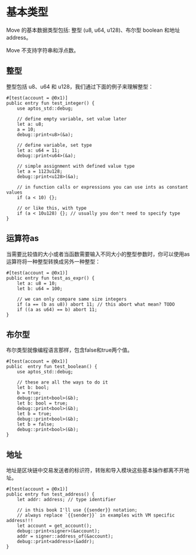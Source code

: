 # 基本类型

Move 的基本数据类型包括: 整型 (u8, u64, u128)、布尔型 boolean 和地址 address。

Move 不支持字符串和浮点数。

## 整型

整型包括 u8、u64 和 u128，我们通过下面的例子来理解整型：

```mvoe 
#[test(account = @0x1)]
public entry fun test_integer() {
    use aptos_std::debug;

    // define empty variable, set value later
    let a: u8;
    a = 10;
    debug::print<u8>(&a);

    // define variable, set type
    let a: u64 = 11;
    debug::print<u64>(&a);

    // simple assignment with defined value type
    let a = 1123u128;
    debug::print<u128>(&a);

    // in function calls or expressions you can use ints as constant values
    if (a < 10) {};

    // or like this, with type
    if (a < 10u128) {}; // usually you don't need to specify type
}
```

## 运算符as

当需要比较值的大小或者当函数需要输入不同大小的整型参数时，你可以使用as运算符将一种整型转换成另外一种整型：

```move 
#[test(account = @0x1)]
public entry fun test_as_expr() {
    let a: u8 = 10;
    let b: u64 = 100;

    // we can only compare same size integers
    if (a == (b as u8)) abort 11; // this abort what mean? TODO
    if ((a as u64) == b) abort 11;
}
```
## 布尔型

布尔类型就像编程语言那样，包含false和true两个值。

```move 
#[test(account = @0x1)]
public  entry fun test_boolean() {
    use aptos_std::debug;

    // these are all the ways to do it
    let b: bool;
    b = true;
    debug::print<bool>(&b);
    let b: bool = true;
    debug::print<bool>(&b);
    let b = true;
    debug::print<bool>(&b);
    let b = false;
    debug::print<bool>(&b);
}
```

## 地址

地址是区块链中交易发送者的标识符，转账和导入模块这些基本操作都离不开地址。

```mvoe 
#[test(account = @0x1)]
public entry fun test_address() {
    let addr: address; // type identifier

    // in this book I'll use {{sender}} notation;
    // always replace `{{sender}}` in examples with VM specific address!!!
    let account = get_account();
    debug::print<signer>(&account);
    addr = signer::address_of(&account);
    debug::print<address>(&addr);
}

```

